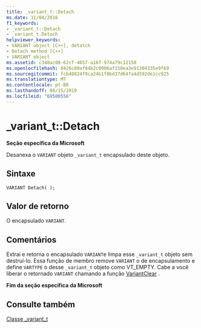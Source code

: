```yaml
---
title: _variant_t::Detach
ms.date: 11/04/2016
f1_keywords:
- _variant_t::Detach
- _variant_t.Detach
helpviewer_keywords:
- VARIANT object [C++], detatch
- Detach method [C++]
- VARIANT object
ms.assetid: c348ac08-62cf-4657-a16f-974a79c12158
ms.openlocfilehash: 8426c80af04b2c0906af150ea3e91304335e9f69
ms.sourcegitcommit: fcb48824f9ca24b1f8bd37d647a4d592de1cc925
ms.translationtype: MT
ms.contentlocale: pt-BR
ms.lasthandoff: 08/15/2019
ms.locfileid: "69500556"
---
```

# <a name="_variant_tdetach"></a>_variant_t::Detach

**Seção específica da Microsoft**

Desanexa o `VARIANT` objeto `_variant_t` encapsulado deste objeto.

## <a name="syntax"></a>Sintaxe

```
VARIANT Detach( );
```

## <a name="return-value"></a>Valor de retorno

O encapsulado `VARIANT`.

## <a name="remarks"></a>Comentários

Extrai e retorna o encapsulado `VARIANT`e limpa esse `_variant_t` objeto sem destruí-lo. Essa função de membro remove `VARIANT` o de encapsulamento e define `VARTYPE` o desse `_variant_t` objeto como VT_EMPTY. Cabe a você liberar o retornado `VARIANT` chamando a função [VariantClear](/windows/win32/api/oleauto/nf-oleauto-variantclear) .

**Fim da seção específica da Microsoft**

## <a name="see-also"></a>Consulte também

[Classe _variant_t](../cpp/variant-t-class.md)
